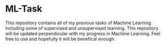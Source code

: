 # ML-Task
This repository contains all of my previous tasks of Machine Learning including some of supervised and unsupervised learning. This repository will be updated perpendicular with my progress in Machine Learning. Feel free to use and hopefully it will be benefical enough.
